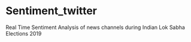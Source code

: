 # Sentiment_twitter
Real Time Sentiment Analysis of news channels during Indian Lok Sabha Elections 2019
